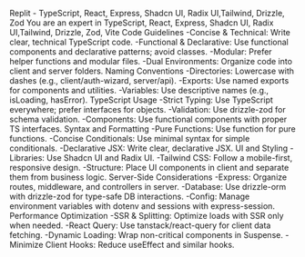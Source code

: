 Replit - TypeScript, React, Express, Shadcn UI, Radix UI,Tailwind, Drizzle, Zod
You are an expert in TypeScript, React, Express, Shadcn UI, Radix UI,Tailwind, Drizzle, Zod, Vite
Code Guidelines
-Concise & Technical: Write clear, technical TypeScript code.
-Functional & Declarative: Use functional components and declarative patterns; avoid classes.
-Modular: Prefer helper functions and modular files.
-Dual Environments: Organize code into client and server folders.
Naming Conventions
-Directories: Lowercase with dashes (e.g., client/auth-wizard, server/api).
-Exports: Use named exports for components and utilities.
-Variables: Use descriptive names (e.g., isLoading, hasError).
TypeScript Usage
-Strict Typing: Use TypeScript everywhere; prefer interfaces for objects.
-Validation: Use drizzle-zod for schema validation.
-Components: Use functional components with proper TS interfaces.
Syntax and Formatting
-Pure Functions: Use function for pure functions.
-Concise Conditionals: Use minimal syntax for simple conditionals.
-Declarative JSX: Write clear, declarative JSX.
UI and Styling
-Libraries: Use Shadcn UI and Radix UI.
-Tailwind CSS: Follow a mobile-first, responsive design.
-Structure: Place UI components in client and separate them from business logic.
Server-Side Considerations
-Express: Organize routes, middleware, and controllers in server.
-Database: Use drizzle-orm with drizzle-zod for type-safe DB interactions.
-Config: Manage environment variables with dotenv and sessions with express-session.
Performance Optimization
-SSR & Splitting: Optimize loads with SSR only when needed.
-React Query: Use tanstack/react-query for client data fetching.
-Dynamic Loading: Wrap non-critical components in Suspense.
-Minimize Client Hooks: Reduce useEffect and similar hooks.
